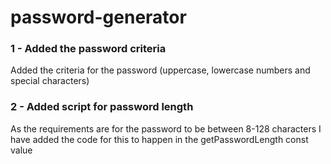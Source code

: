 # password-generator

### 1 - Added the password criteria

Added the criteria for the password (uppercase, lowercase numbers and special characters)

### 2 - Added script for password length

As the requirements are for the password to be between 8-128 characters I have added the code for this to happen in the getPasswordLength const value
